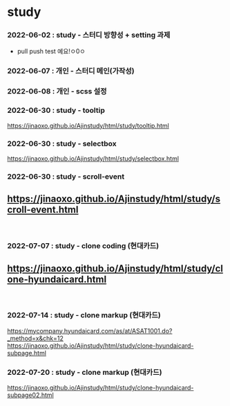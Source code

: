 # study

### 2022-06-02 : study - 스터디 방향성 + setting 과제
  - pull push test 예요!ㅇ0ㅇ

### 2022-06-07 : 개인 - 스터디 메인(가작성)
### 2022-06-08 : 개인 - scss 설정 


### 2022-06-30 : study - tooltip
<https://jinaoxo.github.io/Ajinstudy/html/study/tooltip.html>

### 2022-06-30 : study - selectbox
<https://jinaoxo.github.io/Ajinstudy/html/study/selectbox.html>

### 2022-06-30 : study - scroll-event
<https://jinaoxo.github.io/Ajinstudy/html/study/scroll-event.html>
<br>
---
<br>

### 2022-07-07 : study - clone coding (현대카드)
<https://jinaoxo.github.io/Ajinstudy/html/study/clone-hyundaicard.html>
<br>
---
<br>

### 2022-07-14 : study - clone markup (현대카드)
<https://mycompany.hyundaicard.com/as/at/ASAT1001.do?_method=x&chk=12> <br>
<https://jinaoxo.github.io/Ajinstudy/html/study/clone-hyundaicard-subpage.html>

### 2022-07-20 : study - clone markup (현대카드)
<https://jinaoxo.github.io/Ajinstudy/html/study/clone-hyundaicard-subpage02.html>